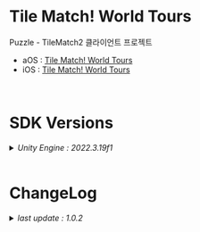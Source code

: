# Tile Match! World Tours

Puzzle - TileMatch2 클라이언트 프로젝트

+ aOS : [Tile Match! World Tours](https://play.google.com/store/apps/details?id=com.ninetap.tilematchworldtours&gl=US)
+ iOS : [Tile Match! World Tours](https://apps.apple.com/app/id6476965728)

<br>

# SDK Versions
<details>
<summary markdown="span"><em>Unity Engine : 2022.3.19f1</em></summary>
<br>

---
+ UnityPackage Version
   - External Dependency Manager : 1.2.179
   - AppsFlyer : 6.13.0
   - Firebase : 11.7.0
   - Facebook : 16.0.2
   - IronSource : 7.7.0
   - In App Purchasing : 4.10.0

</details>

<br>

# ChangeLog

<details>
<summary markdown="span"><em>last update : 1.0.2</em></summary>
<br>

---
+ 1.0.2
   - 수집 이벤트 추가

---
+ 1.0.1
   - 번들 팝업 추가
   - 레벨 추가
   - 퍼즐 추가

---
+ 1.0.0
   - 출시 버전 배포

---
+ 0.0.1
   - Kick Off

</details>